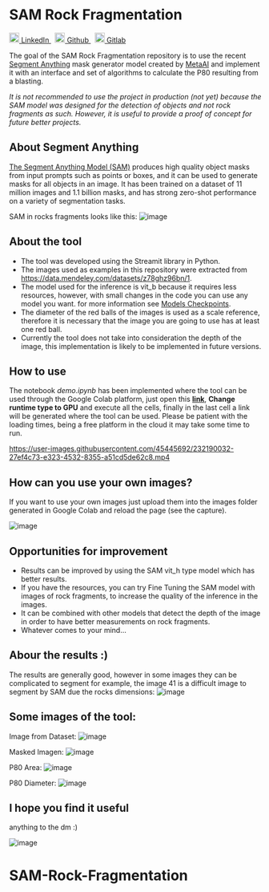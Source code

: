 # SAM Rock Fragmentation


<p>
  <a href="https://www.linkedin.com/in/yairama/" rel="nofollow noreferrer">
    <img src="https://i.stack.imgur.com/gVE0j.png" alt="linkedin" class="icon" width="20" height="20"> LinkedIn
  </a> &nbsp; 
  <a href="https://github.com/Yairama" rel="nofollow noreferrer">
    <img src="https://github.githubassets.com/images/modules/logos_page/GitHub-Mark.png" alt="github" class="icon" width="20" height="20"> Github
  </a> &nbsp; 
  <a href="https://gitlab.com/Yairama" rel="nofollow noreferrer">
    <img src="https://cdn-icons-png.flaticon.com/512/5968/5968853.png" alt="gitlab" class="icon" width="20" height="20"> Gitlab
  </a>
</p>

The goal of the SAM Rock Fragmentation repository is to use the recent [Segment Anything](https://segment-anything.com) mask generator model created by [MetaAI](https://ai.facebook.com/research/) and implement it with an interface and set of algorithms to calculate the P80 resulting from a blasting.

*It is not recommended to use the project in production (not yet) because the SAM model was designed for the detection of objects and not rock fragments as such. However, it is useful to provide a proof of concept for future better projects.*


## About Segment Anything

[The Segment Anything Model (SAM)](https://github.com/facebookresearch/segment-anything) produces high quality object masks from input prompts such as points or boxes, and it can be used to generate masks for all objects in an image. It has been trained on a dataset of 11 million images and 1.1 billion masks, and has strong zero-shot performance on a variety of segmentation tasks.

SAM in rocks fragments looks like this:
![image](https://user-images.githubusercontent.com/45445692/232190344-8b8a24d6-e033-4f4e-b011-d143510adfa1.png)

## About the tool
- The tool was developed using the Streamit library in Python.
- The images used as examples in this repository were extracted from https://data.mendeley.com/datasets/z78ghz96bn/1.
- The model used for the inference is vit_b because it requires less resources, however, with small changes in the code you can use any model you want. for more information see [Models Checkpoints](https://github.com/facebookresearch/segment-anything#model-checkpoints).
- The diameter of the red balls of the images is used as a scale reference, therefore it is necessary that the image you are going to use has at least one red ball.
- Currently the tool does not take into consideration the depth of the image, this implementation is likely to be implemented in future versions.

## How to use

The notebook *demo.ipynb* has been implemented where the tool can be used through the Google Colab platform, just open this **[link](https://colab.research.google.com/github/Yairama/SAM-Rock-Fragmentation/blob/main/demo.ipynb)**, **Change runtime type to GPU** and execute all the cells, finally in the last cell a link will be generated where the tool can be used. Please be patient with the loading times, being a free platform in the cloud it may take some time to run.

https://user-images.githubusercontent.com/45445692/232190032-27ef4c73-e323-4532-8355-a51cd5de62c8.mp4


## How can you use your own images? 
If you want to use your own images just upload them into the images folder generated in Google Colab and reload the page (see the capture).

![image](https://user-images.githubusercontent.com/45445692/232187536-b9f2fdd3-4ba0-4743-8c9c-4ca0f6d95064.png)

## Opportunities for improvement
- Results can be improved by using the SAM vit_h type model which has better results.
- If you have the resources, you can try Fine Tuning the SAM model with images of rock fragments, to increase the quality of the inference in the images.
- It can be combined with other models that detect the depth of the image in order to have better measurements on rock fragments.
- Whatever comes to your mind...

## Abour the results :)
The results are generally good, however in some images they can be complicated to segment for example, the image 41 is a difficult image to segment by SAM due the rocks dimensions:
![image](https://user-images.githubusercontent.com/45445692/232190228-286f3237-b18f-44e0-ba47-20f928d560b1.png)



## Some images of the tool:

Image from Dataset:
![image](https://user-images.githubusercontent.com/45445692/232190127-f5977284-877a-4662-9984-6ba25702800c.png)

Masked Imagen:
![image](https://user-images.githubusercontent.com/45445692/232190137-4c7efd21-d496-47e5-b5ba-946c607bb765.png)

P80 Area:
![image](https://user-images.githubusercontent.com/45445692/232190169-0d0707b4-319d-45eb-8c48-601314b61366.png)

P80 Diameter:
![image](https://user-images.githubusercontent.com/45445692/232190174-39370545-8c96-476e-a854-06e1038021b9.png)


## I hope you find it useful
anything to the dm :)

![image](https://media.tenor.com/mMVnCaqJ4D8AAAAM/loli-dance.gif)
# SAM-Rock-Fragmentation
